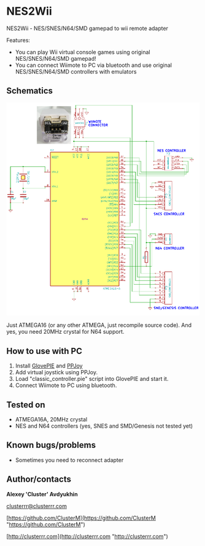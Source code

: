 # NES2Wii

NES2Wii - NES/SNES/N64/SMD gamepad to wii remote adapter

Features:

* You can play Wii virtual console games using original NES/SNES/N64/SMD gamepad!
* You can connect Wiimote to PC via bluetooth and use original NES/SNES/N64/SMD controllers with emulators

## Schematics

![Schematics](nes2wii.png)

Just ATMEGA16 (or any other ATMEGA, just recompile source code). And yes, you need 20MHz crystal for N64 support.

## How to use with PC
1. Install [GlovePIE](https://sites.google.com/site/carlkenner/glovepie) and [PPJoy](https://www.google.ru/search?q=ppjoy+download)
2. Add virtual joystick using PPJoy.
3. Load "classic_controller.pie" script into GlovePIE and start it.
4. Connect Wiimote to PC using bluetooth.

## Tested on

* ATMEGA16A, 20MHz crystal
* NES and N64 controllers (yes, SNES and SMD/Genesis not tested yet)

## Known bugs/problems

* Sometimes you need to reconnect adapter

## Author/contacts

**Alexey 'Cluster' Avdyukhin**

clusterrr@clusterrr.com

[https://github.com/ClusterM](https://github.com/ClusterM "https://github.com/ClusterM")

[http://clusterrr.com](http://clusterrr.com "http://clusterrr.com")
